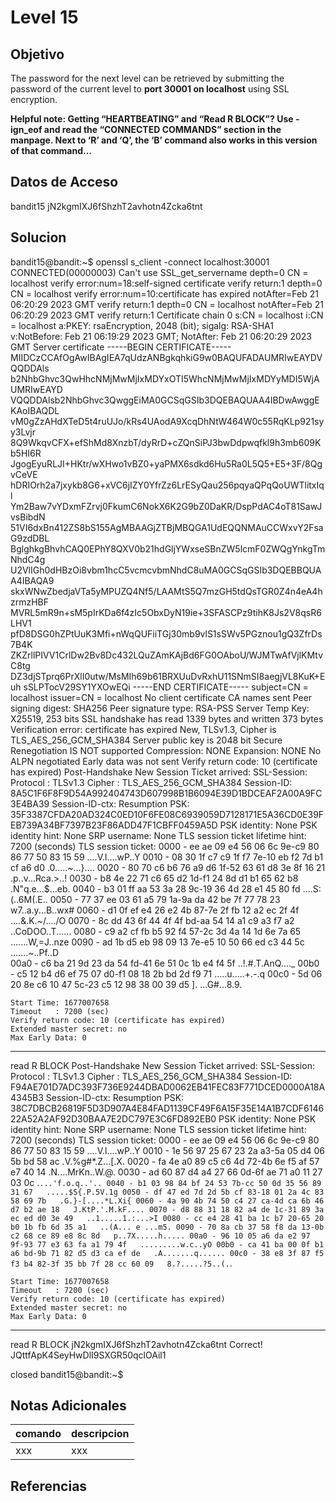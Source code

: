# Level 15
## Objetivo
The password for the next level can be retrieved by submitting the password of the current level to **port 30001 on localhost** using SSL encryption.

**Helpful note: Getting “HEARTBEATING” and “Read R BLOCK”? Use -ign_eof and read the “CONNECTED COMMANDS” section in the manpage. Next to ‘R’ and ‘Q’, the ‘B’ command also works in this version of that command…**
## Datos de Acceso
bandit15
jN2kgmIXJ6fShzhT2avhotn4Zcka6tnt
## Solucion
bandit15@bandit:~$ openssl s_client -connect localhost:30001
CONNECTED(00000003)
Can't use SSL_get_servername
depth=0 CN = localhost
verify error:num=18:self-signed certificate
verify return:1
depth=0 CN = localhost
verify error:num=10:certificate has expired
notAfter=Feb 21 06:20:29 2023 GMT
verify return:1
depth=0 CN = localhost
notAfter=Feb 21 06:20:29 2023 GMT
verify return:1
Certificate chain
 0 s:CN = localhost
   i:CN = localhost
   a:PKEY: rsaEncryption, 2048 (bit); sigalg: RSA-SHA1
   v:NotBefore: Feb 21 06:19:29 2023 GMT; NotAfter: Feb 21 06:20:29 2023 GMT
Server certificate
-----BEGIN CERTIFICATE-----
MIIDCzCCAfOgAwIBAgIEA7qUdzANBgkqhkiG9w0BAQUFADAUMRIwEAYDVQQDDAls
b2NhbGhvc3QwHhcNMjMwMjIxMDYxOTI5WhcNMjMwMjIxMDYyMDI5WjAUMRIwEAYD
VQQDDAlsb2NhbGhvc3QwggEiMA0GCSqGSIb3DQEBAQUAA4IBDwAwggEKAoIBAQDL
vM0gZzAHdXTeD5t4ruUJo/kRs4UAodA9XcqDhNtW464W0c55RqKLp921syy3Lvjr
8Q9WkqvCFX+efShMd8XnzbT/dyRrD+cZQnSiPJ3bwDdpwqfkl9h3mb609Kb5HI6R
JgogEyuRLJI+HKtr/wXHwo1vBZ0+yaPMX6sdkd6Hu5Ra0L5Q5+E5+3F/8QgvCeVE
hDRIOrh2a7jxykb8G6+xVC6jIZY0YfrZz6LrESyQau256pqyaQPqQoUWTlitxIql
Ym2Baw7vYDxmFZrvj0FkumC6NokX6K2G9bZ0DaKR/DspPdAC4oT81SawJvsBibdN
51VI6dxBn412ZS8bS155AgMBAAGjZTBjMBQGA1UdEQQNMAuCCWxvY2FsaG9zdDBL
BglghkgBhvhCAQ0EPhY8QXV0b21hdGljYWxseSBnZW5lcmF0ZWQgYnkgTmNhdC4g
U2VlIGh0dHBzOi8vbm1hcC5vcmcvbmNhdC8uMA0GCSqGSIb3DQEBBQUAA4IBAQA9
skxWNwZbedjaVTa5yMPUZQ4Nf5/LAAMtS5Q7mzGH5tdQsTGR0Z4n4eA4hzrmzHBF
MVRL5mR9n+sM5pIrKDa6f4zIc5ObxDyN19ie+3SFASCPz9tihK8Js2V8qsR6LHV1
pfD8DSG0hZPtUuK3Mfi+nWqQUFiiTGj30mb9vlS1sSWv5PGznou1gQ3ZfrDs7B4K
ZKZrllPIVV1CrlDw2Bv8Dc432LQuZAmKAjBd6FG0OAboU/WJMTwAfVjlKMtvC8tg
DZ3djSTprq6PrXlI0utw/MsMIh69b61BRXUuDvRxhU11SNmSI8aegjVL8KuK+Euh
sSLPTocV29SY1YXOwEQi
-----END CERTIFICATE-----
subject=CN = localhost
issuer=CN = localhost
No client certificate CA names sent
Peer signing digest: SHA256
Peer signature type: RSA-PSS
Server Temp Key: X25519, 253 bits
SSL handshake has read 1339 bytes and written 373 bytes
Verification error: certificate has expired
New, TLSv1.3, Cipher is TLS_AES_256_GCM_SHA384
Server public key is 2048 bit
Secure Renegotiation IS NOT supported
Compression: NONE
Expansion: NONE
No ALPN negotiated
Early data was not sent
Verify return code: 10 (certificate has expired)
Post-Handshake New Session Ticket arrived:
SSL-Session:
    Protocol  : TLSv1.3
    Cipher    : TLS_AES_256_GCM_SHA384
    Session-ID: 8A5C1F6F8F9D54A992404743D607998B1B6094E39D1BDCEAF2A00A9FC3E4BA39
    Session-ID-ctx:
    Resumption PSK: 35F3387CFDA20AD324C0ED10F6FE08C6939059D7128171E5A36CD0E39FEB739A34BF7397B23F86ADD47F1CBFF0459A5D
    PSK identity: None
    PSK identity hint: None
    SRP username: None
    TLS session ticket lifetime hint: 7200 (seconds)
    TLS session ticket:
    0000 - ee ae 09 e4 56 06 6c 9e-c9 80 86 77 50 83 15 59   ....V.l....wP..Y
    0010 - 08 30 1f c7 c9 1f f7 7e-10 eb f2 7d b1 cf a6 d0   .0.....~...}....
    0020 - 80 70 c6 b6 76 a9 d6 1f-52 63 61 d8 3e 8f 16 21   .p..v...Rca.>..!
    0030 - b8 4e 22 71 c6 65 d2 1d-f1 24 8d d1 b1 65 62 b8   .N"q.e...$...eb.
    0040 - b3 01 ff aa 53 3a 28 9c-19 36 4d 28 e1 45 80 fd   ....S:(..6M(.E..
    0050 - 77 37 ee 03 61 a5 79 1a-9a da 42 be 7f 77 78 23   w7..a.y...B..wx#
    0060 - d1 0f ef e4 26 e2 4b 87-7e 2f fb 12 a2 ec 2f 4f   ....&.K.~/..../O
    0070 - 8c dd 43 6f 44 4f 4f bd-aa 54 14 a1 c9 a3 f7 a2   ..CoDOO..T......
    0080 - c9 a2 cf fb b5 92 f4 57-2c 3d 4a 14 1d 6e 7a 65   .......W,=J..nze
    0090 - ad 1b d5 eb 98 09 13 7e-e5 10 50 66 ed c3 44 5c   .......~..Pf..D\
    00a0 - c6 ba 21 9d 23 da 54 fd-41 6e 51 0c 1b e4 f4 5f   ..!.#.T.AnQ...._
    00b0 - c5 12 b4 d6 ef 75 07 d0-f1 08 18 2b bd 2d f9 71   .....u.....+.-.q
    00c0 - 5d 06 20 8e c6 10 47 5c-23 c5 12 98 38 00 39 d5   ]. ...G\#...8.9.

    Start Time: 1677007658
    Timeout   : 7200 (sec)
    Verify return code: 10 (certificate has expired)
    Extended master secret: no
    Max Early Data: 0
---
read R BLOCK
Post-Handshake New Session Ticket arrived:
SSL-Session:
    Protocol  : TLSv1.3
    Cipher    : TLS_AES_256_GCM_SHA384
    Session-ID: F94AE701D7ADC393F736E9244DBAD0062EB41FEC83F771DCED0000A18A4345B3
    Session-ID-ctx:
    Resumption PSK: 38C7DBCB26819F5D3D907A4E84FAD1139CF49F6A15F35E14A1B7CDF614622A52A2AF92D30BAA7E2DC797E3C6FD892EB0
    PSK identity: None
    PSK identity hint: None
    SRP username: None
    TLS session ticket lifetime hint: 7200 (seconds)
    TLS session ticket:
    0000 - ee ae 09 e4 56 06 6c 9e-c9 80 86 77 50 83 15 59   ....V.l....wP..Y
    0010 - 1e 56 97 25 67 23 2a a3-5a 05 d4 06 5b bd 58 ac   .V.%g#*.Z...[.X.
    0020 - fa 4e a0 89 c5 c6 4d 72-4b 6e f5 af 57 e7 40 14   .N....MrKn..W.@.
    0030 - ad 60 87 d4 a4 27 66 0d-6f ae 71 a0 11 27 03 0c   .`...'f.o.q..'..
    0040 - b1 03 98 84 bf 24 53 7b-cc 50 0d 35 56 89 31 67   .....$S{.P.5V.1g
    0050 - df 47 ed 7d 2d 5b cf 83-18 01 2a 4c 83 58 69 7b   .G.}-[....*L.Xi{
    0060 - 4a 90 4b 74 50 c4 27 ca-4d ca 6b 46 d7 b2 ae 18   J.KtP.'.M.kF....
    0070 - d8 88 31 18 82 a4 de 1c-31 89 3a ec ed d0 3e 49   ..1.....1.:...>I
    0080 - cc e4 28 41 ba 1c b7 20-65 20 b0 1b fb 6d 35 a1   ..(A... e ...m5.
    0090 - 70 8a cb 37 58 f8 da 13-0b c2 68 ce 89 e8 8c 8d   p..7X.....h.....
    00a0 - 96 10 05 a6 da e2 97 9f-93 77 e3 63 fa a1 79 4f   .........w.c..yO
    00b0 - ca 41 ba 00 0f b1 a6 bd-9b 71 82 d5 d3 ca ef de   .A.......q......
    00c0 - 38 e8 3f 87 f5 f3 b4 82-3f 35 bb 7f 28 cc 60 09   8.?.....?5..(.`.

    Start Time: 1677007658
    Timeout   : 7200 (sec)
    Verify return code: 10 (certificate has expired)
    Extended master secret: no
    Max Early Data: 0
---
read R BLOCK
jN2kgmIXJ6fShzhT2avhotn4Zcka6tnt
Correct!
JQttfApK4SeyHwDlI9SXGR50qclOAil1

closed
bandit15@bandit:~$
## Notas Adicionales
|comando|descripcion|
|-------|-----------|
|xxx|xxx|
## Referencias